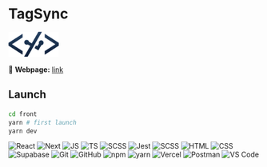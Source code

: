 # TagSync

<img src="./front/public/img/logos/logo.png" height="50" alt="TagSync">

🔗 **Webpage:** [link](https://tagsync.vercel.app/)

## Launch

```bash
cd front
yarn # first launch
yarn dev
```

![React](https://skillicons.dev/icons?i=react)
![Next](https://skillicons.dev/icons?i=next)
![JS](https://skillicons.dev/icons?i=js)
![TS](https://skillicons.dev/icons?i=ts)
![SCSS](https://skillicons.dev/icons?i=redux)
![Jest](https://skillicons.dev/icons?i=jest)
![SCSS](https://skillicons.dev/icons?i=scss)
![HTML](https://skillicons.dev/icons?i=html)
![CSS](https://skillicons.dev/icons?i=css)
![Supabase](https://skillicons.dev/icons?i=supabase)
![Git](https://skillicons.dev/icons?i=git)
![GitHub](https://skillicons.dev/icons?i=github)
![npm](https://skillicons.dev/icons?i=npm)
![yarn](https://skillicons.dev/icons?i=yarn)
![Vercel](https://skillicons.dev/icons?i=vercel)
![Postman](https://skillicons.dev/icons?i=postman)
![VS Code](https://skillicons.dev/icons?i=vscode)
